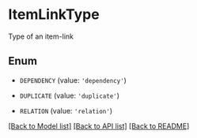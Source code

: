 # ItemLinkType

Type of an item-link

## Enum

* `DEPENDENCY` (value: `'dependency'`)

* `DUPLICATE` (value: `'duplicate'`)

* `RELATION` (value: `'relation'`)

[[Back to Model list]](../README.md#documentation-for-models) [[Back to API list]](../README.md#documentation-for-api-endpoints) [[Back to README]](../README.md)


